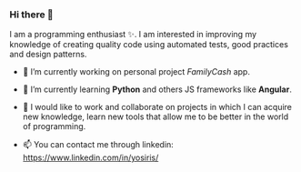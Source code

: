 ### Hi there 👋

I am a programming enthusiast ✨. I am interested in improving my knowledge of creating quality code using automated tests, good practices and design patterns.


- 🔭 I’m currently working on personal project *FamilyCash* app.

- 🌱 I’m currently learning **Python** and others JS frameworks like **Angular**.

- 👯 I would like to work and collaborate on projects in which I can acquire new knowledge, learn new tools that allow me to be better in the world of programming.

- 📫 You can contact me through linkedin: https://www.linkedin.com/in/yosiris/

